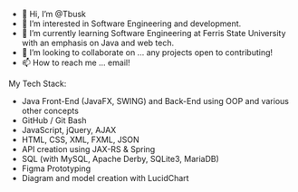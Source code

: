 - 👋 Hi, I’m @Tbusk
- 👀 I’m interested in Software Engineering and development.
- 🌱 I’m currently learning Software Engineering at Ferris State University with an emphasis on Java and web tech. 
- 💞️ I’m looking to collaborate on ... any projects open to contributing!
- 📫 How to reach me ... email!

My Tech Stack:
- Java Front-End (JavaFX, SWING) and Back-End using OOP and various other concepts
- GitHub / Git Bash
- JavaScript, jQuery, AJAX
- HTML, CSS, XML, FXML, JSON
- API creation using JAX-RS & Spring
- SQL (with MySQL, Apache Derby, SQLite3, MariaDB)
- Figma Prototyping
- Diagram and model creation with LucidChart

<!---
Tbusk/Tbusk is a ✨ special ✨ repository because its `README.md` (this file) appears on your GitHub profile.
You can click the Preview link to take a look at your changes.
--->
